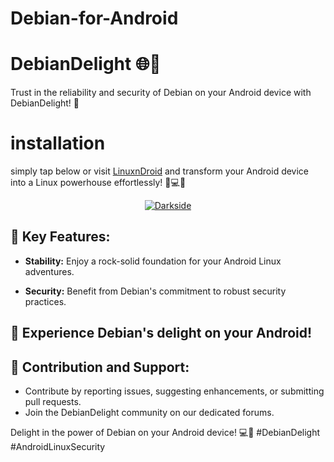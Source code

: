 # Debian-for-Android
# DebianDelight 🌐🍰 

Trust in the reliability and security of Debian on your Android device with DebianDelight! 🚀
# installation
simply tap below or visit [LinuxnDroid](https://github.com/AryanVBW/LinuxDroid) and transform your Android device into a Linux powerhouse effortlessly! 🚀💻📱
<p align="center">  
   <a href="https://github.com/AryanVBW/LinuxDroid/tree/main#linuxdroid">
<img src="https://github.com/AryanVBW/ParrotSecurityOsForAndroid/releases/download/Gif/visithere.gif" alt="Darkside"></a></p>

## 🌟 Key Features:

- **Stability:** Enjoy a rock-solid foundation for your Android Linux adventures.

- **Security:** Benefit from Debian's commitment to robust security practices.

## 🚀 Experience Debian's delight on your Android!

## 🤝 Contribution and Support:

- Contribute by reporting issues, suggesting enhancements, or submitting pull requests.
- Join the DebianDelight community on our dedicated forums.

Delight in the power of Debian on your Android device! 💻📱 #DebianDelight #AndroidLinuxSecurity
